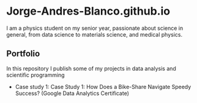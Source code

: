 # Jorge-Andres-Blanco.github.io
I am a physics student on my senior year, passionate about science in general, from data science to materials science, and medical physics. 

## Portfolio
In this repository I publish some of my projects in data analysis and scientific programming

- Case study 1: Case Study 1: How Does a Bike-Share Navigate Speedy Success? (Google Data Analytics Certificate)
